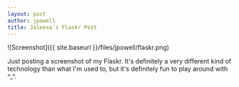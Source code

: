 ```yaml
---
layout: post
author: jpowell
title: Jaleesa's Flaskr Post
---
```


![Screenshot]({{ site.baseurl }}/files/jpowell/flaskr.png)

Just posting a screenshot of my Flaskr. It's definitely a very different kind of technology than what I'm used to, but it's definitely fun to play around with ^_^.
